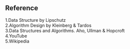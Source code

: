 ## Reference
1.Data Structure by Lipschutz<br>
2.Algorithm Design by Kleinberg & Tardos<br>
3.Data Structures and Algorithms. Aho, Ullman & Hopcroft<br>
4.YouTube<br>
5.Wikipedia<br>
